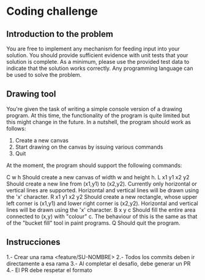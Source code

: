 # Coding challenge
## Introduction to the problem
You are free to implement any mechanism for feeding input into your solution. You should
provide sufficient evidence with unit tests that your solution is complete. As a minimum, please
use the provided test data to indicate that the solution works correctly. Any programming
language can be used to solve the problem.

## Drawing tool
You're given the task of writing a simple console version of a drawing program. At this time, the
functionality of the program is quite limited but this might change in the future. In a nutshell, the
program should work as follows:

1. Create a new canvas
2. Start drawing on the canvas by issuing various commands
3. Quit

At the moment, the program should support the following commands:

C w h Should create a new canvas of width w and height h.
L x1 y1 x2 y2 Should create a new line from (x1,y1) to (x2,y2). Currently only horizontal
or vertical lines are supported. Horizontal and vertical lines will be drawn
using the 'x' character.
R x1 y1 x2 y2 Should create a new rectangle, whose upper left corner is (x1,y1) and
lower right corner is (x2,y2). Horizontal and vertical lines will be drawn
using the 'x' character.
B x y c Should fill the entire area connected to (x,y) with "colour" c. The behaviour
of this is the same as that of the "bucket fill" tool in paint programs.
Q Should quit the program.

## Instrucciones
1.- Crear una rama <feature/SU-NOMBRE>
2.- Todos los commits deben ir directamente a esa rama
3.- Al completar el desafío, debe generar un PR
4.- El PR debe respetar el formato
